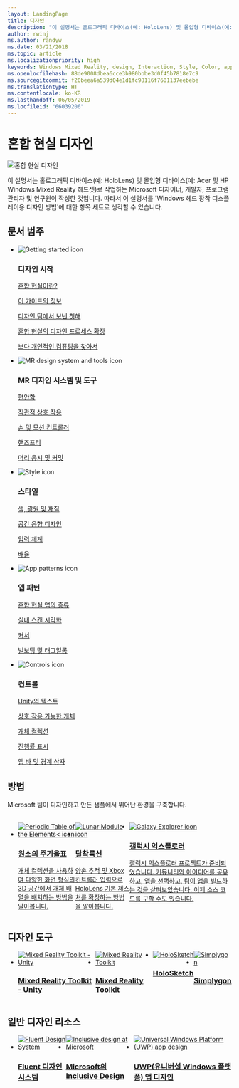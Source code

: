 ```yaml
---
layout: LandingPage
title: 디자인
description: "이 설명서는 홀로그래픽 디바이스(예: HoloLens) 및 몰입형 디바이스(예: Acer 및 HP Windows Mixed Reality 헤드셋)로 작업하는 Microsoft 디자이너, 개발자, 프로그램 관리자 및 연구원이 작성한 것입니다. 따라서 이 설명서를 'Windows 헤드 장착 디스플레이용 디자인 방법'에 대한 항목 세트로 생각할 수 있습니다."
author: rwinj
ms.author: randyw
ms.date: 03/21/2018
ms.topic: article
ms.localizationpriority: high
keywords: Windows Mixed Reality, design, Interaction, Style, Color, app patterns, controls, sample apps, Mixed Reality Toolkit, MRTK
ms.openlocfilehash: 88de9008dbea6cce3b980bbbe3d0f45b7818e7c9
ms.sourcegitcommit: f20beea6a539d04e1d1fc98116f7601137eebebe
ms.translationtype: HT
ms.contentlocale: ko-KR
ms.lasthandoff: 06/05/2019
ms.locfileid: "66039206"
---
```

# <a name="design-for-mixed-reality"></a>혼합 현실 디자인

![혼합 현실 디자인](images/Bicycle-Leschi10.gif)

이 설명서는 홀로그래픽 디바이스(예: HoloLens) 및 몰입형 디바이스(예: Acer 및 HP Windows Mixed Reality 헤드셋)로 작업하는 Microsoft 디자이너, 개발자, 프로그램 관리자 및 연구원이 작성한 것입니다. 따라서 이 설명서를 'Windows 헤드 장착 디스플레이용 디자인 방법'에 대한 항목 세트로 생각할 수 있습니다.

## <a name="article-categories"></a>문서 범주

<ul class="panelContent cardsF">
    <li>
        <div class="cardSize">
            <div class="cardPadding">
                <div class="card">
                    <div class="cardImageOuter">
                        <div class="cardImage">
                            <img src="images/GetStartedIcon.png" alt="Getting started icon">
                        </div>
                    </div>
                    <div class="cardText">
                        <h3>디자인 시작</h3>
                        <p>
                            <a href="mixed-reality.md">혼합 현실이란?</a>
                        </p>
                        <p>
                            <a href="about-this-design-guidance.md">이 가이드의 정보</a>
                        </p>
                        <p>
                            <a href="case-study-my-first-year-on-the-hololens-design-team.md">디자인 팀에서 보낸 첫해</a>
                        </p>
                        <p>
                            <a href="case-study-expanding-the-design-process-for-mixed-reality.md">혼합 현실의 디자인 프로세스 확장</a>
                        </p>
                        <p>
                            <a href="case-study-the-pursuit-of-more-personal-computing.md">보다 개인적인 컴퓨팅을 찾아서</a>
                        </p>
                    </div>
                </div>
            </div>
        </div>
    </li>
    <li>
        <div class="cardSize">
            <div class="cardPadding">
                <div class="card">
                    <div class="cardImageOuter">
                        <div class="cardImage">
                            <img src="images/Interaction_Icon_120x130.png" alt="MR design system and tools icon">
                        </div>
                    </div>
                    <div class="cardText">
                        <h3>MR 디자인 시스템 및 도구</h3>
                        <p>
                            <a href="comfort.md">편안함</a>
                        </p>
            <p>
                            <a href="interaction-fundamentals.md">직관적 상호 작용</a>
                        </p>
                        <p>
                            <a href="hands-and-tools.md">손 및 모션 컨트롤러</a>
                        </p>
                        <p>
                            <a href="hands-free.md">핸즈프리</a>
                        </p>
                         <p>
                            <a href="gaze-and-commit.md">머리 응시 및 커밋</a>
                        </p>
                    </div>
                </div>
            </div>
        </div>
    </li>
    <li>
        <div class="cardSize">
            <div class="cardPadding">
                <div class="card">
                    <div class="cardImageOuter">
                        <div class="cardImage">
                            <img src="images/Style_Icon_120x130.png" alt="Style icon">
                        </div>
                    </div>
                    <div class="cardText">
                        <h3>스타일</h3>
                        <p>
                            <a href="color,-light-and-materials.md">색, 광원 및 재질</a>
                        </p>
                         <p>
                            <a href="spatial-sound-design.md">공간 음향 디자인</a>
                        </p>
                        <p>
                            <a href="typography.md">입력 체계</a>
                        </p>
                        <p>
                            <a href="scale.md">배율</a>
                        </p>                      
                    </div>
                </div>
            </div>
        </div>
    </li>
    <li>
        <div class="cardSize">
            <div class="cardPadding">
                <div class="card">
                    <div class="cardImageOuter">
                        <div class="cardImage">
                            <img src="images/App_patterns_Icon_120x130.png" alt="App patterns icon">
                        </div>
                    </div>
                    <div class="cardText">
                        <h3>앱 패턴</h3>
                        <p>
                            <a href="types-of-mixed-reality-apps.md">혼합 현실 앱의 종류</a>
                        </p>
                        <p>
                            <a href="room-scan-visualization.md">실내 스캔 시각화</a>
                        </p>
                        <p>
                            <a href="cursors.md">커서</a>
                        </p>
                        <p>
                            <a href="billboarding-and-tag-along.md">빌보딩 및 태그얼롱</a>
                        </p>
                    </div>
                </div>
            </div>
        </div>
    </li>
    <li>
        <div class="cardSize">
            <div class="cardPadding">
                <div class="card">
                    <div class="cardImageOuter">
                        <div class="cardImage">
                            <img src="images/Controls_Icon_120x130.png" alt="Controls icon">
                        </div>
                    </div>
                    <div class="cardText">
                        <h3>컨트롤</h3>
                        <p>
                            <a href="text-in-unity.md">Unity의 텍스트</a>
                        </p>
                        <p>
                            <a href="interactable-object.md">상호 작용 가능한 개체</a>
                        </p>
                        <p>
                            <a href="object-collection.md">개체 컬렉션</a>
                        </p>
                        <p>
                            <a href="progress.md">진행률 표시</a>
                        </p>
                        <p>
                            <a href="app-bar-and-bounding-box.md">앱 바 및 경계 상자</a>
                        </p>
                    </div>
                </div>
            </div>
        </div>
    </li>    
</ul>


## <a name="sample-apps"></a>방법

Microsoft 팀이 디자인하고 만든 샘플에서 뛰어난 환경을 구축합니다.

<br>
<ul id="cardtypes-W" class="cardsW panelContent" style="display: flex; margin-top: 0px;">
    <li>
        <a href="periodic-table-of-the-elements.md" title="원소의 주기율표" data-linktype="absolute-path">
            <div class="cardSize">
                <div class="cardPadding">
                    <div class="card">
                        <div class="cardImageOuter">
                            <div class="cardImage">
                                <img src="images/periodictableofelementsapp-tile.jpg" alt="Periodic Table of the Elements< icon">
                            </div>
                        </div>
                        <div class="cardText">
                            <h3>원소의 주기율표</h3>
                            <p>개체 컬렉션을 사용하여 다양한 화면 형식의 3D 공간에서 개체 배열을 배치하는 방법을 알아봅니다.</p>
                        </div>
                    </div>
                </div>
            </div>
        </a>        
    </li>
    <li>
        <a href="lunar-module.md" title="달착륙선" data-linktype="absolute-path">
            <div class="cardSize">
                <div class="cardPadding">
                    <div class="card">
                        <div class="cardImageOuter">
                            <div class="cardImage">
                                <img src="images/lunar-module-tile.png" alt="Lunar Module icon">
                            </div>
                        </div>
                        <div class="cardText">
                            <h3>달착륙선</h3>
                            <p>양손 추적 및 Xbox 컨트롤러 입력으로 HoloLens 기본 제스처를 확장하는 방법을 알아봅니다.</p>
                        </div>
                    </div>
                </div>
            </div>
        </a>
    </li>
    <li>
        <a href="galaxy-explorer.md" title="갤럭시 익스플로러" data-linktype="absolute-path">
            <div class="cardSize">
                <div class="cardPadding">
                    <div class="card">
                        <div class="cardImageOuter">
                            <div class="cardImage">
                                <img src="images/galaxyexplorer-tile.jpg" alt="Galaxy Explorer icon">
                            </div>
                        </div>
                        <div class="cardText">
                            <h3>갤럭시 익스플로러</h3>
                            <p>갤럭시 익스플로러 프로젝트가 준비되었습니다. 커뮤니티와 아이디어를 공유하고, 앱을 선택하고, 팀이 앱을 빌드하는 것을 살펴보았습니다. 이제 소스 코드를 구할 수도 있습니다.</p>
                        </div>
                    </div>
                </div>
            </div>
        </a>
    </li>
</ul>



## <a name="design-tools"></a>디자인 도구


<ul id="cardtypes-D" class="cardsD panelContent" style="display: flex; margin-top: 0px;">
    <li>
    <a href="https://github.com/Microsoft/MixedRealityToolkit-Unity" title="Mixed Reality Toolkit - Unity" data-linktype="absolute-path">
        <div class="cardSize">
            <div class="cardPadding">
                <div class="card">
                    <div class="cardImageOuter">
                        <div class="cardImage">
                            <img src="images/MRTKandUnity.png" alt="Mixed Reality Toolkit - Unity">
                        </div>
                    </div>                    
            <div class="cardText">
                        <h3>Mixed Reality Toolkit - Unity</h3>
                        <p> </p>
                    </div>
                </div>
            </div>
        </div>
      </a>  
    </li>
    <li>
    <a href="https://github.com/Microsoft/MixedRealityToolkit" title="Mixed Reality Toolkit" data-linktype="absolute-path">
        <div class="cardSize">
            <div class="cardPadding">
                <div class="card">
                    <div class="cardImageOuter">
                        <div class="cardImage">
                            <img src="images/MRTK.png" alt="Mixed Reality Toolkit">
                        </div>
                    </div>                    
            <div class="cardText">
                        <h3>Mixed Reality Toolkit</h3>
                        <p> </p>
                    </div>
                </div>
            </div>
        </div>
      </a>  
    </li>   
        <li>
    <a href="case-study-building-holosketch,-a-spatial-layout-and-ux-sketching-app-for-hololens.md" title="HoloSketch" data-linktype="absolute-path">
        <div class="cardSize">
            <div class="cardPadding">
                <div class="card">
                    <div class="cardImageOuter">
                        <div class="cardImage">
                            <img src="images/HoloSketch.png" alt="HoloSketch">
                        </div>
                    </div>                    
            <div class="cardText">
                        <h3>HoloSketch</h3>
                        <p> </p>
                    </div>
                </div>
            </div>
        </div>
      </a>  
    </li>   
            <li>
    <a href="https://www.simplygon.com" title="Simplygon" data-linktype="absolute-path">
        <div class="cardSize">
            <div class="cardPadding">
                <div class="card">
                    <div class="cardImageOuter">
                        <div class="cardImage">
                            <img src="images/Simplygon.png" alt="Simplygon">
                        </div>
                    </div>                    
            <div class="cardText">
                        <h3>Simplygon</h3>
                        <p> </p>
                    </div>
                </div>
            </div>
        </div>
      </a>  
    </li>
</ul>


## <a name="general-design-resources"></a>일반 디자인 리소스

<ul id="cardtypes-D" class="cardsD panelContent" style="display: flex; margin-top: 0px;">
    <li>
    <a href="http://fluent.microsoft.com" title="Fluent Design System" data-linktype="absolute-path">
        <div class="cardSize">
            <div class="cardPadding">
                <div class="card">
                    <div class="cardImageOuter">
                        <div class="cardImage">
                            <img src="images/Fluent.png" alt="Fluent Design System">
                        </div>
                    </div>                    
            <div class="cardText">
                        <h3>Fluent 디자인 시스템</h3>
                        <p> </p>
                    </div>
                </div>
            </div>
        </div>
      </a>  
    </li>
    <li>
    <a href="https://www.microsoft.com/design/inclusive" title="Microsoft의 Inclusive Design" data-linktype="absolute-path">
        <div class="cardSize">
            <div class="cardPadding">
                <div class="card">
                    <div class="cardImageOuter">
                        <div class="cardImage">
                            <img src="images/Inclusive.png" alt="Inclusive design at Microsoft">
                        </div>
                    </div>                    
            <div class="cardText">
                        <h3>Microsoft의 Inclusive Design</h3>
                        <p> </p>
                    </div>
                </div>
            </div>
        </div>
      </a>  
    </li>   
        <li>
    <a href="https://developer.microsoft.com/windows/apps/design" title="UWP(유니버설 Windows 플랫폼) 앱 디자인" data-linktype="absolute-path">
        <div class="cardSize">
            <div class="cardPadding">
                <div class="card">
                    <div class="cardImageOuter">
                        <div class="cardImage">
                            <img src="images/UWP.png" alt="Universal Windows Platform (UWP) app design">
                        </div>
                    </div>                    
            <div class="cardText">
                        <h3>UWP(유니버설 Windows 플랫폼) 앱 디자인</h3>
                        <p> </p>
                    </div>
                </div>
            </div>
        </div>
      </a>  
    </li>   
</ul>
